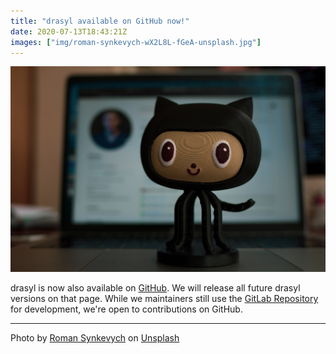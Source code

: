 ```yaml
---
title: "drasyl available on GitHub now!"
date: 2020-07-13T18:43:21Z
images: ["img/roman-synkevych-wX2L8L-fGeA-unsplash.jpg"]
---
```


![A figurine of an oktokat in the center, in the background a laptop with the main page of the GitHub open.](/img/roman-synkevych-wX2L8L-fGeA-unsplash.jpg)

drasyl is now also available on [GitHub](https://github.com/drasyl/drasyl).
We will release all future drasyl versions on that page.
While we maintainers still use the [GitLab Repository](https://git.informatik.uni-hamburg.de/sane-public/drasyl) for development, we're open to contributions on GitHub.

<!--more-->

---

Photo by [Roman Synkevych](https://unsplash.com/@synkevych) on [Unsplash](https://unsplash.com/)